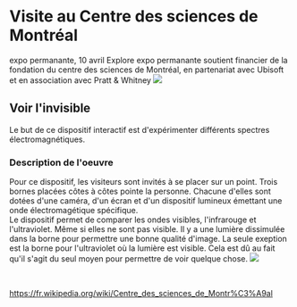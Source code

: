# Visite au Centre des sciences de Montréal
expo permanante, 10 avril
Explore expo permanante soutient financier de la fondation du centre des sciences de Montréal, en partenariat avec Ubisoft et en association avec Pratt & Whitney
![](.//media/Centre-des-sciences_devanture.jpg)

## Voir l'invisible

Le but de ce dispositif interactif est d'expérimenter différents spectres électromagnétiques. 

### Description de l'oeuvre
Pour ce dispositif, les visiteurs sont invités à se placer sur un point. Trois bornes placées côtes à côtes pointe la personne. Chacune d'elles sont dotées d'une caméra, d'un écran et d'un dispositif lumineux émettant une onde électromagétique spécifique.
<br>
Le dispositif permet de comparer les ondes visibles, l'infrarouge et l'ultraviolet.
Même si elles ne sont pas visible. Il y a une lumière dissimulée dans la borne pour permettre une bonne qualité d'image. La seule exeption est la borne pour l'ultraviolet où la lumière 
est visible. Cela est dû au fait qu'il s'agit du seul moyen pour permettre de voir quelque chose.
![](.//media/Centre-des-sciences_dispositif.jpg)
<br>

<br>

https://fr.wikipedia.org/wiki/Centre_des_sciences_de_Montr%C3%A9al
